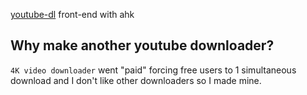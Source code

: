 [youtube-dl](https://github.com/ytdl-org/youtube-dl) front-end with ahk

## Why make another youtube downloader?
`4K video downloader` went "paid" forcing free users to 1 simultaneous download and I don't like other downloaders so I made mine.